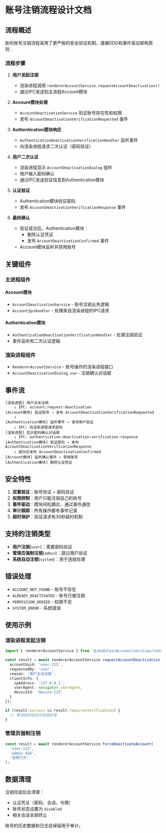 # 账号注销流程设计文档

## 流程概述

新的账号注销流程采用了更严格的安全验证机制，遵循DDD和事件驱动架构原则：

### 流程步骤

1. **用户发起注销** 
   - 渲染进程调用 `rendererAccountService.requestAccountDeactivation()`
   - 通过IPC发送到主进程Account模块

2. **Account模块处理**
   - `AccountDeactivationService` 验证账号存在性和权限
   - 发布 `AccountDeactivationVerificationRequested` 事件

3. **Authentication模块响应**
   - `AuthenticationDeactivationVerificationHandler` 监听事件
   - 向渲染进程请求二次认证（密码验证）

4. **用户二次认证**
   - 渲染进程显示 `AccountDeactivationDialog` 组件
   - 用户输入密码确认
   - 通过IPC发送验证信息到Authentication模块

5. **认证验证**
   - Authentication模块验证密码
   - 发布 `AccountDeactivationVerificationResponse` 事件

6. **最终确认**
   - 验证成功后，Authentication模块：
     - 删除认证凭证
     - 发布 `AccountDeactivationConfirmed` 事件
   - Account模块监听并禁用账号

## 关键组件

### 主进程组件

#### Account模块
- `AccountDeactivationService` - 账号注销业务逻辑
- `AccountIpcHandler` - 处理来自渲染进程的IPC请求

#### Authentication模块
- `AuthenticationDeactivationVerificationHandler` - 处理注销验证
- 事件监听和二次认证逻辑

### 渲染进程组件
- `RendererAccountService` - 账号操作的渲染进程接口
- `AccountDeactivationDialog.vue` - 注销确认对话框

## 事件流

```
[渲染进程] 用户点击注销
    ↓ IPC: account:request-deactivation
[Account模块] 验证账号 → 发布 AccountDeactivationVerificationRequested
    ↓
[Authentication模块] 监听事件 → 请求用户验证
    ↓ IPC: 向渲染进程请求密码
[渲染进程] 显示密码确认对话框
    ↓ IPC: authentication:deactivation-verification-response
[Authentication模块] 验证密码 → 发布 AccountDeactivationVerificationResponse
    ↓ 成功后发布 AccountDeactivationConfirmed
[Account模块] 监听确认事件 → 禁用账号
[Authentication模块] 删除认证凭证
```

## 安全特性

1. **双重验证**：账号验证 + 密码验证
2. **权限控制**：用户只能注销自己的账号
3. **事件驱动**：模块间松耦合，通过事件通信
4. **审计跟踪**：所有操作都有事件记录
5. **超时保护**：验证请求有30秒超时机制

## 支持的注销类型

- **用户注销**(`user`)：需要密码验证
- **管理员强制注销**(`admin`)：跳过用户验证
- **系统自动注销**(`system`)：用于违规处理

## 错误处理

- `ACCOUNT_NOT_FOUND` - 账号不存在
- `ALREADY_DEACTIVATED` - 账号已被注销
- `PERMISSION_DENIED` - 权限不足
- `SYSTEM_ERROR` - 系统错误

## 使用示例

### 渲染进程发起注销
```typescript
import { rendererAccountService } from '@/modules/Account/services/rendererAccountService';

const result = await rendererAccountService.requestAccountDeactivation({
  accountUuid: 'user-123',
  requestedBy: 'user',
  reason: '用户主动注销',
  clientInfo: {
    ipAddress: '127.0.0.1',
    userAgent: navigator.userAgent,
    deviceId: 'device-123'
  }
});

if (result.success && result.requiresVerification) {
  // 等待密码验证对话框处理
}
```

### 管理员强制注销
```typescript
const result = await rendererAccountService.forceDeactivateAccount(
  'user-123',
  'admin-456',
  '违规行为'
);
```

## 数据清理

注销完成后会清理：
- 认证凭证（密码、会话、令牌）
- 账号状态设置为 `disabled`
- 相关会话全部终止

账号的历史数据和日志会保留用于审计。
